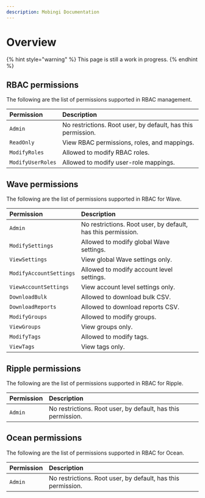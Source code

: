 ```yaml
---
description: Mobingi Documentation
---
```


# Overview

{% hint style="warning" %}
This page is still a work in progress.
{% endhint %}

## RBAC permissions

The following are the list of permissions supported in RBAC management.

| Permission | Description |
| :--- | :--- |
| `Admin` | No restrictions. Root user, by default, has this permission. |
| `ReadOnly` | View RBAC permissions, roles, and mappings. |
| `ModifyRoles` | Allowed to modify RBAC roles. |
| `ModifyUserRoles` | Allowed to modify user-role mappings. |

## Wave permissions

The following are the list of permissions supported in RBAC for Wave.

| Permission | Description |
| :--- | :--- |
| `Admin` | No restrictions. Root user, by default, has this permission. |
| `ModifySettings` | Allowed to modify global Wave settings. |
| `ViewSettings` | View global Wave settings only. |
| `ModifyAccountSettings` | Allowed to modify account level settings. |
| `ViewAccountSettings` | View account level settings only. |
| `DownloadBulk` | Allowed to download bulk CSV. |
| `DownloadReports` | Allowed to download reports CSV. |
| `ModifyGroups` | Allowed to modify groups. |
| `ViewGroups` | View groups only. |
| `ModifyTags` | Allowed to modify tags. |
| `ViewTags` | View tags only. |

## Ripple permissions

The following are the list of permissions supported in RBAC for Ripple.

| Permission | Description |
| :--- | :--- |
| `Admin` | No restrictions. Root user, by default, has this permission. |

## Ocean permissions

The following are the list of permissions supported in RBAC for Ocean.

| Permission | Description |
| :--- | :--- |
| `Admin` | No restrictions. Root user, by default, has this permission. |

